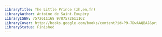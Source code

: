 ```yaml
---
LibraryTitle: The Little Prince (zh,en,fr)
LibraryAuthor: Antoine de Saint-Exupéry
LibraryISBN: 7572611168 9787572611162
LibraryCover: http://books.google.com/books/content?id=P9-7DwAAQBAJ&printsec=frontcover&img=1&zoom=1&source=gbs_api
LibraryStatus: Finished
---
```


